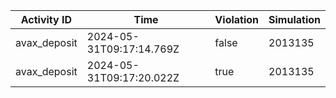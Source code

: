 | Activity ID | Time | Violation | Simulation |
| --- | --- | --- | --- |
| avax_deposit | 2024-05-31T09:17:14.769Z | false | 2013135 |
| avax_deposit | 2024-05-31T09:17:20.022Z | true | 2013135 |
